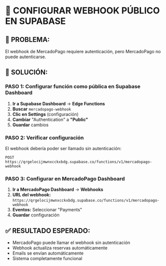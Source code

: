 # 🔧 CONFIGURAR WEBHOOK PÚBLICO EN SUPABASE

## 🎯 **PROBLEMA:**
El webhook de MercadoPago requiere autenticación, pero MercadoPago no puede autenticarse.

## 🔧 **SOLUCIÓN:**

### **PASO 1: Configurar función como pública en Supabase Dashboard**

1. **Ir a Supabase Dashboard** → **Edge Functions**
2. **Buscar** `mercadopago-webhook`
3. **Clic en Settings** (configuración)
4. **Cambiar** "Authentication" a **"Public"**
5. **Guardar** cambios

### **PASO 2: Verificar configuración**

El webhook debería poder ser llamado sin autenticación:
```
POST https://qrgelocijmwnxcckxbdg.supabase.co/functions/v1/mercadopago-webhook
```

### **PASO 3: Configurar en MercadoPago Dashboard**

1. **Ir a MercadoPago Dashboard** → **Webhooks**
2. **URL del webhook:** `https://qrgelocijmwnxcckxbdg.supabase.co/functions/v1/mercadopago-webhook`
3. **Eventos:** Seleccionar "Payments"
4. **Guardar** configuración

## ✅ **RESULTADO ESPERADO:**
- MercadoPago puede llamar el webhook sin autenticación
- Webhook actualiza reservas automáticamente
- Emails se envían automáticamente
- Sistema completamente funcional
